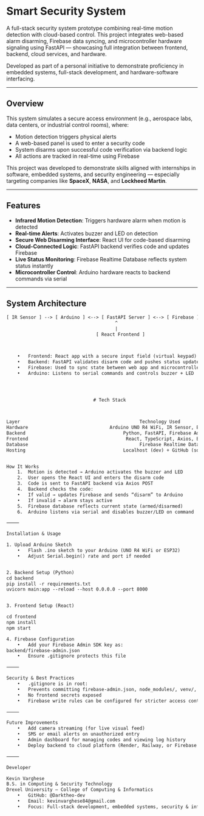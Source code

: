 # Smart Security System

A full-stack security system prototype combining real-time motion detection with cloud-based control. This project integrates web-based alarm disarming, Firebase data syncing, and microcontroller hardware signaling using FastAPI — showcasing full integration between frontend, backend, cloud services, and hardware.

Developed as part of a personal initiative to demonstrate proficiency in embedded systems, full-stack development, and hardware-software interfacing.

---

## Overview

This system simulates a secure access environment (e.g., aerospace labs, data centers, or industrial control rooms), where:

- Motion detection triggers physical alerts
- A web-based panel is used to enter a security code
- System disarms upon successful code verification via backend logic
- All actions are tracked in real-time using Firebase

This project was developed to demonstrate skills aligned with internships in software, embedded systems, and security engineering — especially targeting companies like **SpaceX**, **NASA**, and **Lockheed Martin**.

---

## Features

- **Infrared Motion Detection**: Triggers hardware alarm when motion is detected
- **Real-time Alerts**: Activates buzzer and LED on detection
- **Secure Web Disarming Interface**: React UI for code-based disarming
- **Cloud-Connected Logic**: FastAPI backend verifies code and updates Firebase
- **Live Status Monitoring**: Firebase Realtime Database reflects system status instantly
- **Microcontroller Control**: Arduino hardware reacts to backend commands via serial

---

## System Architecture

```txt
[ IR Sensor ] --> [ Arduino ] <--> [ FastAPI Server ] <--> [ Firebase ]
                                        ^
                                        |
                                 [ React Frontend ]



	•	Frontend: React app with a secure input field (virtual keypad)
	•	Backend: FastAPI validates disarm code and pushes status updates
	•	Firebase: Used to sync state between web app and microcontroller
	•	Arduino: Listens to serial commands and controls buzzer + LED




                                # Tech Stack



Layer                                            Technology Used
Hardware                              Arduino UNO R4 WiFi, IR Sensor, Buzzer, LED
Backend                                    Python, FastAPI, Firebase Admin SDK
Frontend                                    React, TypeScript, Axios, Bootstrap
Database                                         Firebase Realtime Database
Hosting                                    Localhost (dev) + GitHub (source control)


How It Works
	1.	Motion is detected → Arduino activates the buzzer and LED
	2.	User opens the React UI and enters the disarm code
	3.	Code is sent to FastAPI backend via Axios POST
	4.	Backend checks the code:
	•	If valid → updates Firebase and sends “disarm” to Arduino
	•	If invalid → alarm stays active
	5.	Firebase database reflects current state (armed/disarmed)
	6.	Arduino listens via serial and disables buzzer/LED on command

⸻

Installation & Usage

1. Upload Arduino Sketch
	•	Flash .ino sketch to your Arduino (UNO R4 WiFi or ESP32)
	•	Adjust Serial.begin() rate and port if needed


2. Backend Setup (Python)
cd backend
pip install -r requirements.txt
uvicorn main:app --reload --host 0.0.0.0 --port 8000


3. Frontend Setup (React)

cd frontend
npm install
npm start

4. Firebase Configuration
	•	Add your Firebase Admin SDK key as:
backend/firebase-admin.json
	•	Ensure .gitignore protects this file

⸻

Security & Best Practices
	•	.gitignore is in root:
	•	Prevents committing firebase-admin.json, node_modules/, venv/, system files
	•	No frontend secrets exposed
	•	Firebase write rules can be configured for stricter access control

⸻

Future Improvements
	•	Add camera streaming (for live visual feed)
	•	SMS or email alerts on unauthorized entry
	•	Admin dashboard for managing codes and viewing log history
	•	Deploy backend to cloud platform (Render, Railway, or Firebase Functions)

⸻

Developer

Kevin Varghese
B.S. in Computing & Security Technology
Drexel University – College of Computing & Informatics
	•	GitHub: @Darktheo-dev
	•	Email: kevinvarghese84@gmail.com
	•	Focus: Full-stack development, embedded systems, security & infrastructure


